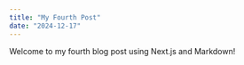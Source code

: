 ```yaml
---
title: "My Fourth Post"
date: "2024-12-17"
---
```


Welcome to my fourth blog post using Next.js and Markdown!
